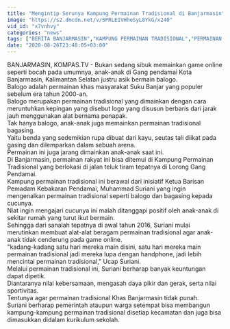 ```yaml
---
title: "Mengintip Serunya Kampung Permainan Tradisional di Banjarmasin"
image: "https://s2.dmcdn.net/v/SPRLE1VHheSyL8YkG/x240"
vid_id: "x7vnhvy"
categories: "news"
tags: ["BERITA BANJARMASIN","KAMPUNG PERMAINAN TRADISIONAL","PERMAINAN TRADISIONAL"]
date: "2020-08-26T23:48:05+03:00"
---
```

BANJARMASIN, KOMPAS.TV - Bukan sedang sibuk memainkan game online seperti bocah pada umumnya, anak-anak di Gang pendamai Kota Banjarmasin, Kalimantan Selatan justru asik bermain balogo.   <br>Balogo adalah permainan khas masyarakat Suku Banjar yang populer sebelum era tahun 2000-an.   <br>Balogo merupakan permainan tradisional yang dimainkan dengan cara meruntuhkan kepingan yang disebut logo yang disusun berbaris dari jarak jauh menggunakan alat bernama penapak.   <br>Tak hanya balogo, anak-anak juga memainkan permainan tradisional bagasing.   <br>Yaitu benda yang sedemikian rupa dibuat dari kayu, seutas tali diikat pada gasing dan dilemparkan dalam sebuah arena.   <br>Permainan ini juga jarang dimainkan anak-anak saat ini.   <br>Di Banjarmasin, permainan rakyat ini bisa ditemui di Kampung Permainan Tradisional yang berlokasi di jalan teluk tiram tepatnya di Lorong Gang Pendamai.   <br>Kampung permainan tradisional ini berawal dari inisiatif Ketua Barisan Pemadam Kebakaran Pendamai, Muhammad Suriani yang ingin mengenalkan permainan tradisional seperti balogo dan bagasing kepada cucunya.   <br>Niat ingin mengajari cucunya ini malah ditanggapi positif oleh anak-anak di sekitar rumah yang turut ikut bermain.   <br>Sehingga dari sanalah tepatnya di awal tahun 2016, Suriani mulai merutinkan membuat alat-alat beragam permainan tradisional agar anak-anak tidak cenderung pada game online.   <br>&quot;kadang-kadang satu hari mereka main disini, satu hari mereka main permainan tradisional jadi mereka lupa dengan handphone, jadi lebih mencintai permainan tradisional,&quot; Ucap Suriani.   <br>Melalui permainan tradisional ini, Suriani berharap banyak keuntungan dapat dipetik.   <br>Diantaranya nilai kebersamaan, mengasah daya pikir dan gerak, serta nilai sportivitas.   <br>Tentunya agar permainan tradisional Khas Banjarmasin tidak punah.   <br>Suriani berharap pemerintah ataupun warga setempat bisa membangun kampung-kampung permainan tradisional disetiap kecamatan dan juga bisa dimasukkan didalam kurikulum  sekolah.   <br>
